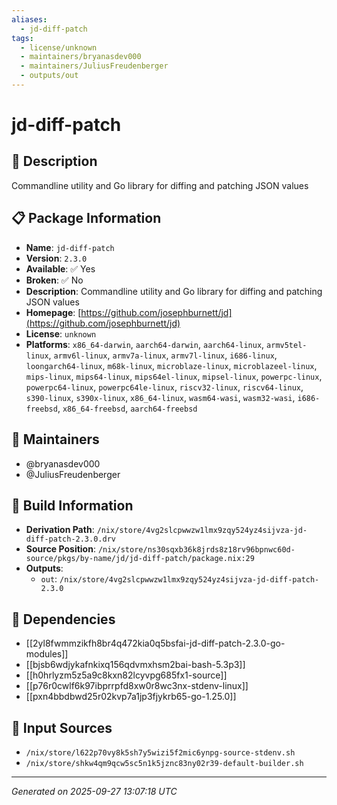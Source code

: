 ```yaml
---
aliases:
  - jd-diff-patch
tags:
  - license/unknown
  - maintainers/bryanasdev000
  - maintainers/JuliusFreudenberger
  - outputs/out
---
```


# jd-diff-patch

## 📝 Description

Commandline utility and Go library for diffing and patching JSON values

## 📋 Package Information

- **Name**: `jd-diff-patch`
- **Version**: `2.3.0`
- **Available**: ✅ Yes
- **Broken**: ✅ No
- **Description**: Commandline utility and Go library for diffing and patching JSON values
- **Homepage**: [https://github.com/josephburnett/jd](https://github.com/josephburnett/jd)
- **License**: `unknown`
- **Platforms**: `x86_64-darwin`, `aarch64-darwin`, `aarch64-linux`, `armv5tel-linux`, `armv6l-linux`, `armv7a-linux`, `armv7l-linux`, `i686-linux`, `loongarch64-linux`, `m68k-linux`, `microblaze-linux`, `microblazeel-linux`, `mips-linux`, `mips64-linux`, `mips64el-linux`, `mipsel-linux`, `powerpc-linux`, `powerpc64-linux`, `powerpc64le-linux`, `riscv32-linux`, `riscv64-linux`, `s390-linux`, `s390x-linux`, `x86_64-linux`, `wasm64-wasi`, `wasm32-wasi`, `i686-freebsd`, `x86_64-freebsd`, `aarch64-freebsd`
## 👥 Maintainers

- @bryanasdev000
- @JuliusFreudenberger


## 🔧 Build Information

- **Derivation Path**: `/nix/store/4vg2slcpwwzw1lmx9zqy524yz4sijvza-jd-diff-patch-2.3.0.drv`
- **Source Position**: `/nix/store/ns30sqxb36k8jrds8z18rv96bpnwc60d-source/pkgs/by-name/jd/jd-diff-patch/package.nix:29`
- **Outputs**:
  - `out`:  `/nix/store/4vg2slcpwwzw1lmx9zqy524yz4sijvza-jd-diff-patch-2.3.0`

## 🔗 Dependencies

- [[2yl8fwmmzikfh8br4q472kia0q5bsfai-jd-diff-patch-2.3.0-go-modules]]
- [[bjsb6wdjykafnkixq156qdvmxhsm2bai-bash-5.3p3]]
- [[h0hrlyzm5z5a9c8kxn82lcyvpg685fx1-source]]
- [[p76r0cwlf6k97ibprrpfd8xw0r8wc3nx-stdenv-linux]]
- [[pxn4bbdbwd25r02kvp7a1jp3fjykrb65-go-1.25.0]]

## 📁 Input Sources

- `/nix/store/l622p70vy8k5sh7y5wizi5f2mic6ynpg-source-stdenv.sh`
- `/nix/store/shkw4qm9qcw5sc5n1k5jznc83ny02r39-default-builder.sh`

---
*Generated on 2025-09-27 13:07:18 UTC*
